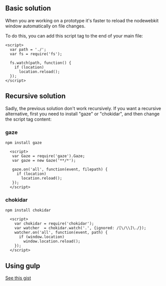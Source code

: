 ## Basic solution

When you are working on a prototype it's faster to reload the nodewebkit window
automatically on file changes.

To do this, you can add this script tag to the end of your main file:

```
<script>
  var path = './';
  var fs = require('fs');
  
  fs.watch(path, function() {
    if (location)
      location.reload();
  });
</script>
```

## Recursive solution

Sadly, the previous solution don't work recursively. If you want a recursive
alternative, first you need to install "gaze" or "chokidar", and
then change the script tag content:

### gaze

`npm install gaze`

```
  <script>
   var Gaze = require('gaze').Gaze;
   var gaze = new Gaze('**/*');

   gaze.on('all', function(event, filepath) {
     if (location)
       location.reload();
   });
  </script>
```

### chokidar

`npm install chokidar`

```
  <script>
    var chokidar = require('chokidar');
    var watcher  = chokidar.watch('.', {ignored: /[\/\\]\./});
    watcher.on('all', function(event, path) {
      if (window.location)
        window.location.reload();
    });
  </script>
```

## Using gulp

[See this gist](https://gist.github.com/spelufo/10872517)